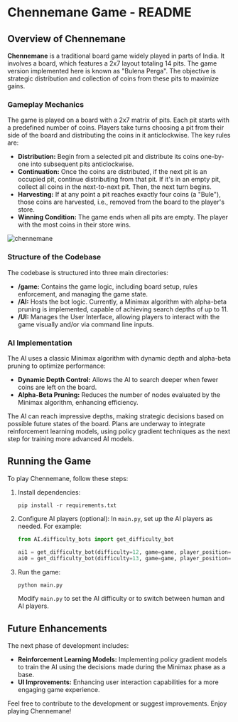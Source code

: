 # Chennemane Game - README

## Overview of Chennemane

**Chennemane** is a traditional board game widely played in parts of India. It involves a board, which features a 2x7 layout totaling 14 pits. The game version implemented here is known as "Bulena Perga". The objective is strategic distribution and collection of coins from these pits to maximize gains.

### Gameplay Mechanics

The game is played on a board with a 2x7 matrix of pits. Each pit starts with a predefined number of coins. Players take turns choosing a pit from their side of the board and distributing the coins in it anticlockwise. The key rules are:

- **Distribution:** Begin from a selected pit and distribute its coins one-by-one into subsequent pits anticlockwise.
- **Continuation:** Once the coins are distributed, if the next pit is an occupied pit, continue distributing from that pit. If it's in an empty pit, collect all coins in the next-to-next pit. Then, the next turn begins.
- **Harvesting:** If at any point a pit reaches exactly four coins (a "Bule"), those coins are harvested, i.e., removed from the board to the player's store.
- **Winning Condition:** The game ends when all pits are empty. The player with the most coins in their store wins.

![chennemane](https://github.com/risingPhoenix7/Gamebot-Chennemane/assets/96655704/7d0640bc-fb3f-4495-a1c9-dfe8a77a6bed)

### Structure of the Codebase

The codebase is structured into three main directories:

- **/game:** Contains the game logic, including board setup, rules enforcement, and managing the game state.
- **/AI:** Hosts the bot logic. Currently, a Minimax algorithm with alpha-beta pruning is implemented, capable of achieving search depths of up to 11.
- **/UI:** Manages the User Interface, allowing players to interact with the game visually and/or via command line inputs.

### AI Implementation

The AI uses a classic Minimax algorithm with dynamic depth and alpha-beta pruning to optimize performance:
- **Dynamic Depth Control:** Allows the AI to search deeper when fewer coins are left on the board.
- **Alpha-Beta Pruning:** Reduces the number of nodes evaluated by the Minimax algorithm, enhancing efficiency.

The AI can reach impressive depths, making strategic decisions based on possible future states of the board. Plans are underway to integrate reinforcement learning models, using policy gradient techniques as the next step for training more advanced AI models.

## Running the Game

To play Chennemane, follow these steps:

1. Install dependencies:
   ```
   pip install -r requirements.txt
   ```

2. Configure AI players (optional):
   In `main.py`, set up the AI players as needed. For example:
   ```python
   from AI.difficulty_bots import get_difficulty_bot

   ai1 = get_difficulty_bot(difficulty=12, game=game, player_position=1)
   ai0 = get_difficulty_bot(difficulty=13, game=game, player_position=0)
   ```

3. Run the game:
   ```
   python main.py
   ```

   Modify `main.py` to set the AI difficulty or to switch between human and AI players.

## Future Enhancements

The next phase of development includes:
- **Reinforcement Learning Models:** Implementing policy gradient models to train the AI using the decisions made during the Minimax phase as a base.
- **UI Improvements:** Enhancing user interaction capabilities for a more engaging game experience.

Feel free to contribute to the development or suggest improvements. Enjoy playing Chennemane!
